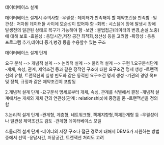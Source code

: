 데이터베이스 설계

데이터베이스 설계시 주의사항
-무결성 : 데이터가 만족해야 할 제약조건을 만족함
-일관성 : 저자된 데이터들 사이에 모순성이 없어야 함
-회복 : 시스템에 장애 발생시 장애 발생전의 일관된 상태로 복구가 가능해야 함
-보안 : 불법접근(데이터의 변경,손실,노충)에 대해 보호
-효율성 : 응답시간,저장 공간 최적화,생산성 등을 고려함
-확장성 : 응용 프로그램 추가,데이터 증가,병경 등을 수용할수 있는 구조


데이터베이스 설계 단계

요구 분석 --> 개념적 설계 --> 논리적 설계 --> 물리적 설계 --> 구현
1.요구분석단계
 -개체, 속성, 관계, 제약조건 등과 같은 정적인 구조에 대한 요구조건 명세 생성
 -트랜잭션의 유형, 트랜잭션의 실행 빈도와 같은 동적인 요구조건 명세 생성
 -기관의 경영 목표 및 정책, 규정과 같은 제약조건이 포함됨

2.개념적 설계 단계
 -요구분석 명세로부터 개체, 속성, 관계를 식별해서 결정
 -개념적 설계에서는 개체와 개체 간의 연관성(관계 : relationship)에 중점을 둠
 -트랜잭션을 정의함

3.논리적 설계 단계
 -관계형, 계층형, 네트워크형, 객체지향형,객체관계형 등
 -무결성이나 일관성 제약조건도 검토
 -관계형 데이터베이스 모델

4.물리적 설계 단계
 -데이터의 저장 구조나 접근 경로에 대해서 DBMS가 지원하는 방법 중에서 선택
 -응답시간, 저장공간, 트랜잭션 처리도 고려